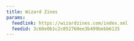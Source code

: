 ```yaml
---
title: Wizard Zines
params:
  feedlink: https://wizardzines.com/index.xml
  feedid: 3c68e0b1c2c052760ee3b499bebb6135
---
```

